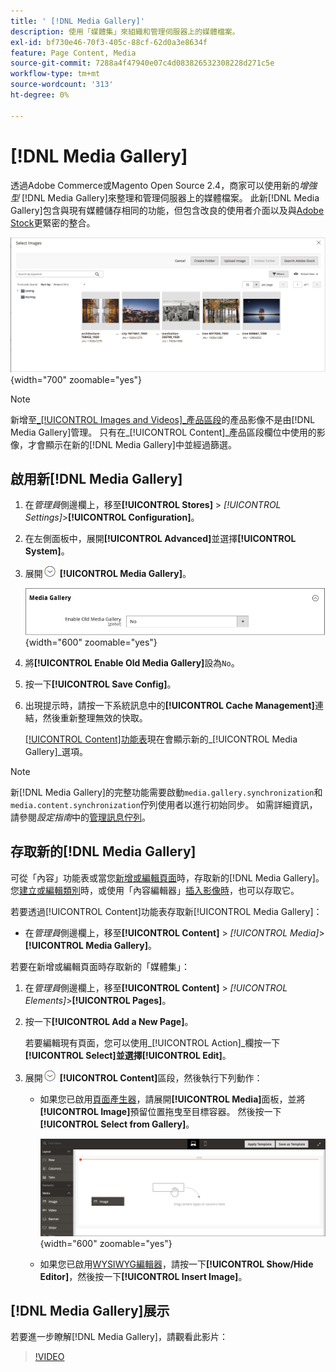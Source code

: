 ```yaml
---
title: ' [!DNL Media Gallery]'
description: 使用「媒體集」來組織和管理伺服器上的媒體檔案。
exl-id: bf730e46-70f3-405c-88cf-62d0a3e8634f
feature: Page Content, Media
source-git-commit: 7288a4f47940e07c4d083826532308228d271c5e
workflow-type: tm+mt
source-wordcount: '313'
ht-degree: 0%

---
```


# [!DNL Media Gallery]

透過Adobe Commerce或Magento Open Source 2.4，商家可以使用新的&#x200B;_增強型_ [!DNL Media Gallery]來整理和管理伺服器上的媒體檔案。 此新[!DNL Media Gallery]包含與現有媒體儲存相同的功能，但包含改良的使用者介面以及與[Adobe Stock][adobe-stock]更緊密的整合。

![顯示在媒體集格線中的影像](./assets/media-gallery-grid.png){width="700" zoomable="yes"}

>[!NOTE]
>
>新增至&#x200B;[_[!UICONTROL Images and Videos]_產品區段](../catalog/product-image.md#upload-an-image)的產品影像不是由[!DNL Media Gallery]管理。 只有在_[!UICONTROL Content]_&#x200B;產品區段欄位中使用的影像，才會顯示在新的[!DNL Media Gallery]中並經過篩選。

## 啟用新[!DNL Media Gallery]

1. 在&#x200B;_管理員_&#x200B;側邊欄上，移至&#x200B;**[!UICONTROL Stores]** > _[!UICONTROL Settings]_>**[!UICONTROL Configuration]**。

1. 在左側面板中，展開&#x200B;**[!UICONTROL Advanced]**&#x200B;並選擇&#x200B;**[!UICONTROL System]**。

1. 展開![擴充選擇器](../assets/icon-display-expand.png) **[!UICONTROL Media Gallery]**。

   ![進階設定 — [!DNL Media Gallery]](./assets/system-media-gallery.png){width="600" zoomable="yes"}

1. 將&#x200B;**[!UICONTROL Enable Old Media Gallery]**&#x200B;設為`No`。

1. 按一下&#x200B;**[!UICONTROL Save Config]**。

1. 出現提示時，請按一下系統訊息中的&#x200B;**[!UICONTROL Cache Management]**&#x200B;連結，然後重新整理無效的快取。

   [[!UICONTROL Content]功能表](/help/content-design/content-menu.md)現在會顯示新的&#x200B;_[!UICONTROL Media Gallery]_選項。

>[!NOTE]
>
>新[!DNL Media Gallery]的完整功能需要啟動`media.gallery.synchronization`和`media.content.synchronization`佇列使用者以進行初始同步。 如需詳細資訊，請參閱&#x200B;_設定指南_&#x200B;中的[管理訊息佇列](https://experienceleague.adobe.com/docs/commerce-operations/configuration-guide/message-queues/manage-message-queues.html)。

## 存取新的[!DNL Media Gallery]

可從「內容」功能表或當您[新增或編輯頁面](/help/content-design/page-add.md)時，存取新的[!DNL Media Gallery]。 您[建立或編輯類別](/help/catalog/category-create.md)時，或使用「內容編輯器」[插入影像時](/help/content-design/editor-insert-image.md)，也可以存取它。

若要透過[!UICONTROL Content]功能表存取新[!UICONTROL Media Gallery]：

- 在&#x200B;_管理員_&#x200B;側邊欄上，移至&#x200B;**[!UICONTROL Content]** > _[!UICONTROL Media]_>**[!UICONTROL Media Gallery]**。

若要在新增或編輯頁面時存取新的「媒體集」：

1. 在&#x200B;_管理員_&#x200B;側邊欄上，移至&#x200B;**[!UICONTROL Content]** > _[!UICONTROL Elements]_>**[!UICONTROL Pages]**。

1. 按一下&#x200B;**[!UICONTROL Add a New Page]**。

   若要編輯現有頁面，您可以使用&#x200B;_[!UICONTROL Action]_欄按一下&#x200B;**[!UICONTROL Select]**並選擇&#x200B;**[!UICONTROL Edit]**。

1. 展開![展開選取器](../assets/icon-display-expand.png) **[!UICONTROL Content]**&#x200B;區段，然後執行下列動作：

   - 如果您已啟用[頁面產生器](../page-builder/setup.md)，請展開&#x200B;**[!UICONTROL Media]**&#x200B;面板，並將&#x200B;**[!UICONTROL Image]**&#x200B;預留位置拖曳至目標容器。 然後按一下&#x200B;**[!UICONTROL Select from Gallery]**。

     ![將影像拖曳到舞台](./assets/pb-media-image-drag.png){width="600" zoomable="yes"}

   - 如果您已啟用[WYSIWYG編輯器](/help/content-design/editor.md)，請按一下&#x200B;**[!UICONTROL Show/Hide Editor]**，然後按一下&#x200B;**[!UICONTROL Insert Image]**。

## [!DNL Media Gallery]展示

若要進一步瞭解[!DNL Media Gallery]，請觀看此影片：

>[!VIDEO](https://video.tv.adobe.com/v/343785?quality=12&learn=on)

[adobe-stock]: https://stock.adobe.com

